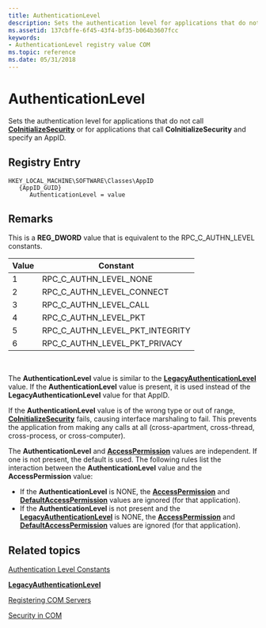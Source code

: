 ```yaml
---
title: AuthenticationLevel
description: Sets the authentication level for applications that do not call CoInitializeSecurity or for applications that call CoInitializeSecurity and specify an AppID.
ms.assetid: 137cbffe-6f45-43f4-bf35-b064b3607fcc
keywords:
- AuthenticationLevel registry value COM
ms.topic: reference
ms.date: 05/31/2018
---
```


# AuthenticationLevel

Sets the authentication level for applications that do not call [**CoInitializeSecurity**](/windows/desktop/api/combaseapi/nf-combaseapi-coinitializesecurity) or for applications that call **CoInitializeSecurity** and specify an AppID.

## Registry Entry

```
HKEY_LOCAL_MACHINE\SOFTWARE\Classes\AppID
   {AppID_GUID}
      AuthenticationLevel = value
```

## Remarks

This is a **REG\_DWORD** value that is equivalent to the RPC\_C\_AUTHN\_LEVEL constants.



| Value | Constant                             |
|-------|--------------------------------------|
| 1     | RPC\_C\_AUTHN\_LEVEL\_NONE           |
| 2     | RPC\_C\_AUTHN\_LEVEL\_CONNECT        |
| 3     | RPC\_C\_AUTHN\_LEVEL\_CALL           |
| 4     | RPC\_C\_AUTHN\_LEVEL\_PKT            |
| 5     | RPC\_C\_AUTHN\_LEVEL\_PKT\_INTEGRITY |
| 6     | RPC\_C\_AUTHN\_LEVEL\_PKT\_PRIVACY   |



 

The **AuthenticationLevel** value is similar to the [**LegacyAuthenticationLevel**](legacyauthenticationlevel.md) value. If the **AuthenticationLevel** value is present, it is used instead of the **LegacyAuthenticationLevel** value for that AppID.

If the **AuthenticationLevel** value is of the wrong type or out of range, [**CoInitializeSecurity**](/windows/desktop/api/combaseapi/nf-combaseapi-coinitializesecurity) fails, causing interface marshaling to fail. This prevents the application from making any calls at all (cross-apartment, cross-thread, cross-process, or cross-computer).

The **AuthenticationLevel** and [**AccessPermission**](accesspermission.md) values are independent. If one is not present, the default is used. The following rules list the interaction between the **AuthenticationLevel** value and the **AccessPermission** value:

-   If the **AuthenticationLevel** is NONE, the [**AccessPermission**](accesspermission.md) and [**DefaultAccessPermission**](defaultaccesspermission.md) values are ignored (for that application).
-   If the **AuthenticationLevel** is not present and the [**LegacyAuthenticationLevel**](legacyauthenticationlevel.md) is NONE, the [**AccessPermission**](accesspermission.md) and [**DefaultAccessPermission**](defaultaccesspermission.md) values are ignored (for that application).

## Related topics

<dl> <dt>

[Authentication Level Constants](com-authentication-level-constants.md)
</dt> <dt>

[**LegacyAuthenticationLevel**](legacyauthenticationlevel.md)
</dt> <dt>

[Registering COM Servers](registering-com-servers.md)
</dt> <dt>

[Security in COM](security-in-com.md)
</dt> </dl>

 

 




